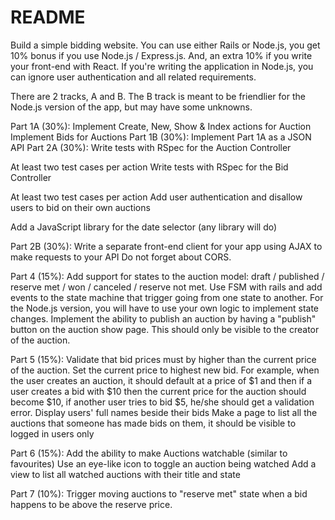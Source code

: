 # README

Build a simple bidding website. You can use either Rails or Node.js, you get 10% bonus if you use Node.js / Express.js. And, an extra 10% if you write your front-end with React. If you're writing the application in Node.js, you can ignore user authentication and all related requirements.

There are 2 tracks, A and B. The B track is meant to be friendlier for the Node.js version of the app, but may have some unknowns.

Part 1A (30%):
Implement Create, New, Show & Index actions for Auction
Implement Bids for Auctions
Part 1B (30%):
Implement Part 1A as a JSON API
Part 2A (30%):
Write tests with RSpec for the Auction Controller

At least two test cases per action
Write tests with RSpec for the Bid Controller

At least two test cases per action
Add user authentication and disallow users to bid on their own auctions

Add a JavaScript library for the date selector (any library will do)

Part 2B (30%):
Write a separate front-end client for your app using AJAX to make requests to your API
Do not forget about CORS.

Part 4 (15%):
Add support for states to the auction model: draft / published / reserve met / won / canceled / reserve not met.
Use FSM with rails and add events to the state machine that trigger going from one state to another.
For the Node.js version, you will have to use your own logic to implement state changes.
Implement the ability to publish an auction by having a "publish" button on the auction show page. This should only be visible to the creator of the auction.

Part 5 (15%):
Validate that bid prices must by higher than the current price of the auction. Set the current price to highest new bid. For example, when the user creates an auction, it should default at a price of $1 and then if a user creates a bid with $10 then the current price for the auction should become $10, if another user tries to bid $5, he/she should get a validation error.
Display users' full names beside their bids
Make a page to list all the auctions that someone has made bids on them, it should be visible to logged in users only

Part 6 (15%):
Add the ability to make Auctions watchable (similar to favourites)
Use an eye-like icon to toggle an auction being watched
Add a view to list all watched auctions with their title and state

Part 7 (10%):
Trigger moving auctions to "reserve met" state when a bid happens to be above the reserve price.

